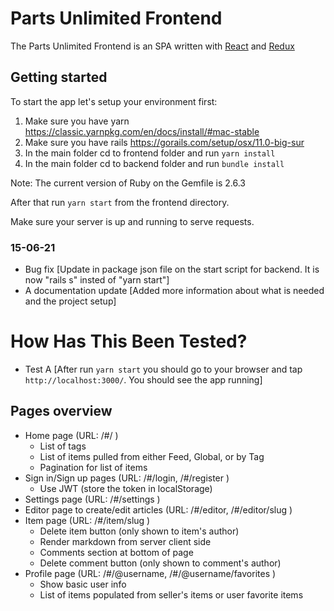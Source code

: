 # Parts Unlimited Frontend

The Parts Unlimited Frontend is an SPA written with [React](https://reactjs.org/) and [Redux](https://redux.js.org/)

## Getting started

To start the app let's setup your environment first:
1) Make sure you have yarn https://classic.yarnpkg.com/en/docs/install/#mac-stable
2) Make sure you have rails https://gorails.com/setup/osx/11.0-big-sur
3) In the main folder cd to frontend folder and run `yarn install`
4) In the main folder cd to backend folder and run `bundle install`

Note: The current version of Ruby on the Gemfile is 2.6.3

After that run `yarn start` from the frontend directory.

Make sure your server is up and running to serve requests.

###  15-06-21

- Bug fix [Update in package json file on the start script for backend. It is now "rails s" insted of "yarn start"]
- A documentation update [Added more information about what is needed and the project setup]

# How Has This Been Tested?

- Test A [After run `yarn start` you should go to your browser and tap `http://localhost:3000/`. You should see the app running]

## Pages overview

- Home page (URL: /#/ )
  - List of tags
  - List of items pulled from either Feed, Global, or by Tag
  - Pagination for list of items
- Sign in/Sign up pages (URL: /#/login, /#/register )
  - Use JWT (store the token in localStorage)
- Settings page (URL: /#/settings )
- Editor page to create/edit articles (URL: /#/editor, /#/editor/slug )
- Item page (URL: /#/item/slug )
  - Delete item button (only shown to item's author)
  - Render markdown from server client side
  - Comments section at bottom of page
  - Delete comment button (only shown to comment's author)
- Profile page (URL: /#/@username, /#/@username/favorites )
  - Show basic user info
  - List of items populated from seller's items or user favorite items
